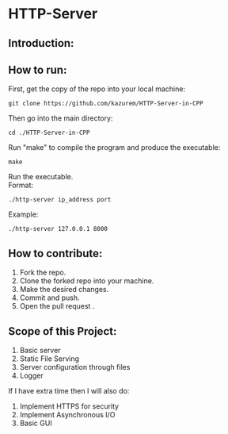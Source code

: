 # HTTP-Server

## Introduction:


## How to run:
First, get the copy of the repo into your local machine:  
```
git clone https://github.com/kazurem/HTTP-Server-in-CPP
```
  
Then go into the main directory:
```
cd ./HTTP-Server-in-CPP
```

Run "make" to compile the program and produce the executable:
```
make
```
Run the executable.  
Format:  
```
./http-server ip_address port
```
  
Example:
```
./http-server 127.0.0.1 8000
```

## How to contribute:
1. Fork the repo.
2. Clone the forked repo into your machine.
3. Make the desired changes.
4. Commit and push.
5. Open the pull request  .

## Scope of this Project:
1. Basic server
2. Static File Serving
3. Server configuration through files
4. Logger

If I have extra time then I will also do:
1. Implement HTTPS for security
2. Implement Asynchronous I/O
3. Basic GUI
